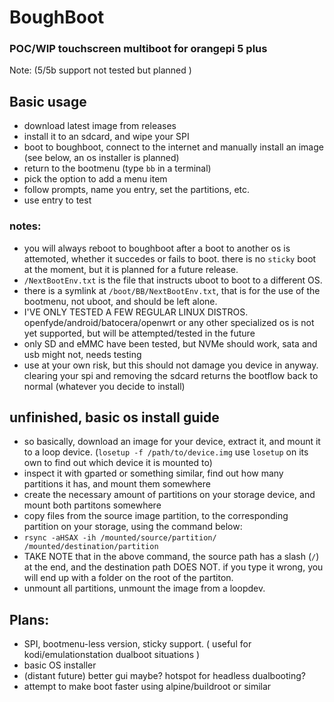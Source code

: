 # BoughBoot
###  POC/WIP touchscreen multiboot for orangepi 5 plus 
Note: (5/5b support not tested but planned )


## Basic usage
- download latest image from releases
- install it to an sdcard, and wipe your SPI
- boot to boughboot, connect to the internet and manually install an image (see below, an os installer is planned)
- return to the bootmenu (type `bb` in a terminal)
- pick the option to add a menu item
- follow prompts, name you entry, set the partitions, etc.
- use entry to test

### notes:
- you will always reboot to boughboot after a boot to another os is attemoted, whether it succedes or fails to boot. there is no `sticky` boot at the moment, but it is planned for a future release.
- `/NextBootEnv.txt` is the file that instructs uboot to boot to a different OS. 
- there is a symlink at `/boot/BB/NextBootEnv.txt`, that is for the use of the bootmenu, not uboot, and should be left alone.
- I'VE ONLY TESTED A FEW REGULAR LINUX DISTROS. openfyde/android/batocera/openwrt or any other specialized os is not yet supported, but will be attempted/tested in the future
- only SD and eMMC have been tested, but NVMe should work, sata and usb might not, needs testing
- use at your own risk, but this should not damage you device in anyway. clearing your spi and removing the sdcard returns the bootflow back to normal (whatever you decide to install)


## unfinished, basic os install guide
- so basically, download an image for your device, extract it, and mount it to a loop device. (`losetup -f /path/to/device.img` use `losetup` on its own to find out which device it is mounted to)
- inspect it with gparted or something similar, find out how many partitions it has, and mount them somewhere
- create the necessary amount of partitions on your storage device, and mount both partitons somewhere
- copy files from the source image partition, to the corresponding partition on your storage, using the command below:
- `rsync -aHSAX -ih /mounted/source/partition/ /mounted/destination/partition`
- TAKE NOTE that in the above command, the source path has a slash (`/`) at the end, and the destination path DOES NOT. if you type it wrong, you will end up with a folder on the root of the partiton.
- unmount all partitions, unmount the image from a loopdev.



## Plans:
- SPI, bootmenu-less version, sticky support. ( useful for kodi/emulationstation dualboot situations )
- basic OS installer
- (distant future) better gui maybe? hotspot for headless dualbooting? 
- attempt to make boot faster using alpine/buildroot or similar
